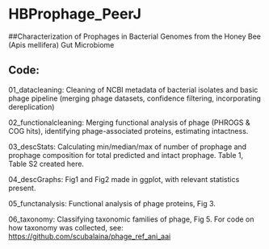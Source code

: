 # HBProphage_PeerJ

##Characterization of Prophages in Bacterial Genomes from the Honey Bee (Apis mellifera) Gut Microbiome

## Code: ##

01_datacleaning: Cleaning of NCBI metadata of bacterial isolates and basic phage pipeline (merging phage datasets, confidence filtering, incorporating dereplication)

02_functionalcleaning: Merging functional analysis of phage (PHROGS & COG hits), identifying phage-associated proteins, estimating intactness.

03_descStats: Calculating min/median/max of number of prophage and prophage composition for total predicted and intact prophage. Table 1, Table S2 created here.

04_descGraphs: Fig1 and Fig2 made in ggplot, with relevant statistics present.

05_functanalysis: Functional analysis of phage proteins, Fig 3.

06_taxonomy: Classifying taxonomic families of phage, Fig 5. For code on how taxonomy was collected, see: https://github.com/scubalaina/phage_ref_ani_aai 
